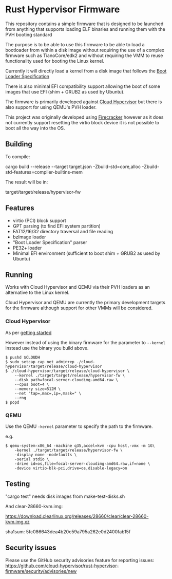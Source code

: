 # Rust Hypervisor Firmware

This repository contains a simple firmware that is designed to be launched from
anything that supports loading ELF binaries and running them with the
PVH booting standard

The purpose is to be able to use this firmware to be able to load a
bootloader from within a disk image without requiring the use of a complex
firmware such as TianoCore/edk2 and without requiring the VMM to reuse
functionality used for booting the Linux kernel.

Currently it will directly load a kernel from a disk image that follows the
[Boot Loader Specification](https://systemd.io/BOOT_LOADER_SPECIFICATION)

There is also minimal EFI compatibility support allowing the boot of some
images that use EFI (shim + GRUB2 as used by Ubuntu).

The firmware is primarily developed against [Cloud
Hypervisor](https://github.com/cloud-hypervisor/cloud-hypervisor) but there is
also support for using QEMU's PVH loader.

This project was originally developed using
[Firecracker](https://github.com/firecracker-microvm) however as it does not
currently support resetting the virtio block device it is not possible to boot
all the way into the OS.

## Building

To compile:

cargo build --release --target target.json -Zbuild-std=core,alloc -Zbuild-std-features=compiler-builtins-mem

The result will be in:

target/target/release/hypervisor-fw

## Features

* virtio (PCI) block support
* GPT parsing (to find EFI system partition)
* FAT12/16/32 directory traversal and file reading
* bzImage loader
* "Boot Loader Specification" parser
* PE32+ loader
* Minimal EFI environment (sufficient to boot shim + GRUB2 as used by Ubuntu)

## Running

Works with Cloud Hypervisor and QEMU via their PVH loaders as an alternative to
the Linux kernel.

Cloud Hypervisor and QEMU are currently the primary development targets for the
firmware although support for other VMMs will be considered.

### Cloud Hypervisor

As per [getting
started](https://github.com/cloud-hypervisor/cloud-hypervisor/blob/master/README.md#2-getting-started)

However instead of using the binary firmware for the parameter to `--kernel`
instead use the binary you build above.

```
$ pushd $CLOUDH
$ sudo setcap cap_net_admin+ep ./cloud-hypervisor/target/release/cloud-hypervisor
$ ./cloud-hypervisor/target/release/cloud-hypervisor \
	--kernel ./target/target/release/hypervisor-fw \
	--disk path=focal-server-cloudimg-amd64.raw \
	--cpus boot=4 \
	--memory size=512M \
	--net "tap=,mac=,ip=,mask=" \
	--rng
$ popd
```

### QEMU

Use the QEMU `-kernel` parameter to specify the path to the firmware.

e.g.

```
$ qemu-system-x86_64 -machine q35,accel=kvm -cpu host,-vmx -m 1G\
    -kernel ./target/target/release/hypervisor-fw \
    -display none -nodefaults \
    -serial stdio \
    -drive id=os,file=focal-server-cloudimg-amd64.raw,if=none \
    -device virtio-blk-pci,drive=os,disable-legacy=on
```

## Testing

"cargo test" needs disk images from make-test-disks.sh

And clear-28660-kvm.img:

https://download.clearlinux.org/releases/28660/clear/clear-28660-kvm.img.xz

sha1sum: 5fc086643dea4b20c59a795a262e0d2400fab15f

## Security issues

Please use the GitHub security advisories feature for reporting issues:
https://github.com/cloud-hypervisor/rust-hypervisor-firmware/security/advisories/new
